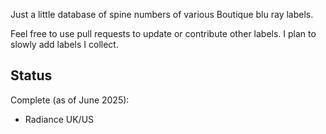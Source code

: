 Just a little database of spine numbers of various Boutique blu ray labels.

Feel free to use pull requests to update or contribute other labels. I plan to
slowly add labels I collect.


Status
------

Complete (as of June 2025):
  - Radiance UK/US
